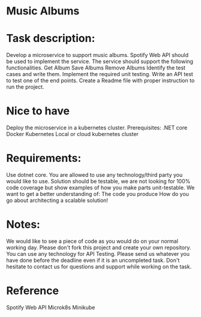 # Music Albums

# Task description:
Develop a microservice to support music albums.
Spotify Web API should be used to implement the service.
The service should support the following functionalities.
Get Album
Save Albums
Remove Albums
Identify the test cases and write them.
Implement the required unit testing.
Write an API test to test one of the end points.
Create a Readme file with proper instruction to run the project.


# Nice to have 
Deploy the microservice in a kubernetes cluster.
Prerequisites:
.NET core
Docker
Kubernetes
Local or cloud kubernetes cluster

# Requirements:
Use dotnet core.
You are allowed to use any technology/third party you would like to use.
Solution should be testable, we are not looking for 100% code coverage but show examples of how you make parts unit-testable.
We want to get a better understanding of:
The code you produce
How do you go about architecting a scalable solution!


# Notes:
We would like to see a piece of code as you would do on your normal working day.
Please don't fork this project and create your own repository.
You can use any technology for API Testing.
Please send us whatever you have done before the deadline even if it is an uncompleted task.
Don't hesitate to contact us for questions and support while working on the task.


# Reference
Spotify Web API
Microk8s
Minikube






